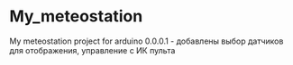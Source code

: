 # My_meteostation
My meteostation project for arduino
0.0.0.1 - добавлены выбор датчиков для отображения, управление с ИК пульта
